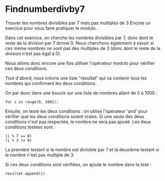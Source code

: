 # Findnumberdivby7
Trouver les nombres divisibles par 7 mais pas multiples de 3 
Encore un exercice pour vous faire pratiquer le modulo.

Dans cet exercice, on cherche les nombres divisibles par 7, donc dont le reste de la division par 7 donne 0.
Nous cherchons également à savoir si ces même nombres ne sont pas des multiples de 3 (donc dont le reste de la division n'est pas égal à 0).

Nous allons donc encore une fois utiliser l'opérateur modulo pour vérifier ces deux conditions.

Tout d'abord, nous créons une liste "resultat" qui va contenir tous les nombres qui confirment les deux conditions.

On par donc dans une boucle sur une liste de nombres allant de 0 à 1000 :

    for i in range(0, 1001):

Ensuite, on teste les deux conditions : on utilise l'opérateur 'and' pour vérifier que les deux conditions soient vraies.
Si une seule des deux conditions n'est pas respectée, le nombre ne sera pas ajouté. Les deux conditions testées sont :

    (i % 7 == 0)
    (i % 3 != 0)

La première testant si le nombre est divisible par 7 et la deuxième testant si le nombre n'est pas multiple de 3.

Si ces deux conditions sont vérifiées, on ajoute le nombre dans la liste :

    resultat.append(i)
